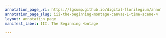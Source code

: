 ```yaml
---
annotation_page_uri: https://lgsump.github.io/digital-florilegium/annotations/iii-the-beginning-montage-canvas-1-time-scene-4.json
annotation_page_slug: iii-the-beginning-montage-canvas-1-time-scene-4
layout: annotation_page
manifest_label: III. The Beginning Montage

---
```

